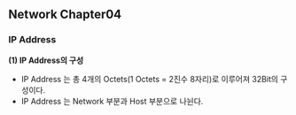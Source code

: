 ## Network Chapter04
### IP Address 
**(1) IP Address의 구성**
 - IP Address 는 총 4개의 Octets(1 Octets = 2진수 8자리)로 이루어져 32Bit의 구성이다. 
 - IP Address 는 Network 부분과 Host 부분으로 나뉜다. 
